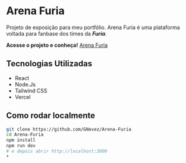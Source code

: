 # Arena Furia

Projeto de exposição para meu portfólio. Arena Furia é uma plataforma voltada para fanbase dos times da ***Furia***.

**Acesse o projeto e conheça!**
[Arena Furia](https://furia-omega.vercel.app/)

## Tecnologias Utilizadas
- React
- Node.Js
- Tailwind CSS 
- Vercel

## Como rodar localmente
```bash
git clone https://github.com/GNevez/Arena-Furia
cd Arena-Furia
npm install
npm run dev
# e depois abrir http://localhost:3000
*
